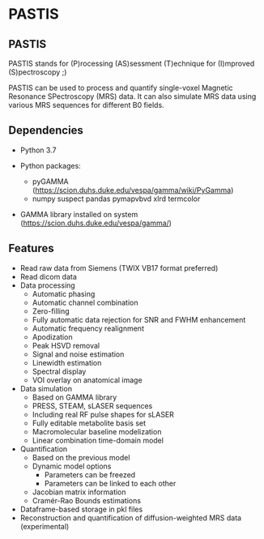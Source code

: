 # PASTIS

## PASTIS

PASTIS stands for (P)rocessing (AS)sessment (T)echnique for (I)mproved (S)pectroscopy ;)

PASTIS can be used to process and quantify single-voxel Magnetic Resonance SPectroscopy (MRS) data. It can also simulate MRS data using various MRS sequences for different B0 fields.

## Dependencies

* Python 3.7
* Python packages:
    * pyGAMMA (https://scion.duhs.duke.edu/vespa/gamma/wiki/PyGamma)
    * numpy suspect pandas pymapvbvd xlrd termcolor

* GAMMA library installed on system (https://scion.duhs.duke.edu/vespa/gamma/)

## Features

* Read raw data from Siemens (TWIX VB17 format preferred)
* Read dicom data
* Data processing
	* Automatic phasing
	* Automatic channel combination
	* Zero-filling
	* Fully automatic data rejection for SNR and FWHM enhancement
	* Automatic frequency realignment
	* Apodization
	* Peak HSVD removal
	* Signal and noise estimation
	* Linewidth estimation
	* Spectral display
	* VOI overlay on anatomical image
* Data simulation
	* Based on GAMMA library
	* PRESS, STEAM, sLASER sequences
	* Including real RF pulse shapes for sLASER
	* Fully editable metabolite basis set
	* Macromolecular baseline modelization
	* Linear combination time-domain model
* Quantification
	* Based on the previous model
	* Dynamic model options
		* Parameters can be freezed
		* Parameters can be linked to each other
	* Jacobian matrix information
	* Cramér-Rao Bounds estimations
* Dataframe-based storage in pkl files
* Reconstruction and quantification of diffusion-weighted MRS data (experimental)
